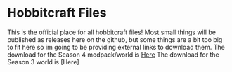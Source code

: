 # Hobbitcraft Files
This is the official place for all hobbitcraft files! Most small things will be published as releases here on the github, but some things are a bit too big to fit here so im going to be providing external links to download them.
The download for the Season 4 modpack/world is [Here](https://github.com/DerpDerpling/Hobbitcraft-S4/releases)
The download for the Season 3 world is [Here] 
